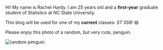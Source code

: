 Hi! My name is Rachel Hardy. I am 25 years old and a **first-year** graduate student of Statistics at NC State University.

This blog will be used for one of my **current** classes: *ST 558*! 😄

Please enjoy this photo of a random, but very cute, penguin.

![random penguin](C:\Users\rhard\OneDrive\Pictures\penguin.png)
